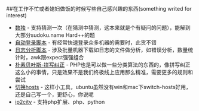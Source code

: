 ##在工作不忙或者媳妇做饭的时候写些自己感兴趣的东西(something writed for interest)
- [数独](https://github.com/meolu/sth.writed.4.interest/tree/master/sudoku) -  支持猜测一次（在猜测中猜测，这本来就是个有疑问的问题），能解到大部分sudoku.name Hard++的题
- [自动登录脚本](https://github.com/meolu/sth.writed.4.interest/tree/master/auto-login) - 有经常快速登录众多机器的需要时，此货不错
- [日志分析脚本](https://github.com/meolu/sth.writed.4.interest/tree/master/awk-log) - 涉及批量机器下载如日志的文件做分析，如错误分析，数量统计时，awk跟expect强强组合
- [朴素贝叶斯-拼写纠正](https://github.com/meolu/sth.writed.4.interest/tree/master/naive-bayesian) - PHP也是可以做一些分类算法的东西的，像拼写纠正这么小的事情，只是效果不是我们终极线上应用那么精准，需要更多的规则和尝试
- [切换hosts](https://github.com/meolu/sth.writed.4.interest/tree/master/switch-hosts) -  这样小工具，ubuntu虽然没有win和mac下switch-hosts好用，还是自己写一个，更舒心，你说呢
- [ip2city](https://github.com/meolu/sth.writed.4.interest/tree/master/ip2city) - 支持php扩展、php、python
